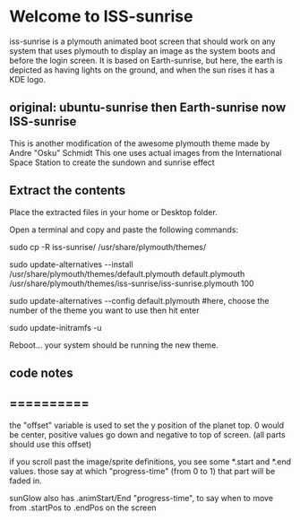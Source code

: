 # Welcome to ISS-sunrise

iss-sunrise is a plymouth animated boot screen that should work on any system that uses plymouth to display an image as the system boots and before the login screen. It is based on Earth-sunrise, but here, the earth is depicted as having lights on the ground, and when the sun rises it has a KDE logo.

## original: ubuntu-sunrise then Earth-sunrise now ISS-sunrise

This is another modification of the awesome plymouth theme made by Andre "Osku" Schmidt
This one uses actual images from the International Space Station to create the sundown and sunrise effect

## Extract the contents

Place the extracted files in your home or Desktop folder.

Open a terminal and copy and paste the following commands:

sudo cp -R iss-sunrise/ /usr/share/plymouth/themes/

sudo update-alternatives --install /usr/share/plymouth/themes/default.plymouth default.plymouth /usr/share/plymouth/themes/iss-sunrise/iss-sunrise.plymouth 100

sudo update-alternatives --config default.plymouth #here, choose the number of the theme you want to use then hit enter

sudo update-initramfs -u

Reboot... your system should be running the new theme.

## code notes
## ==========

the "offset" variable is used to set the y position of the planet top. 
0 would be center, positive values go down and negative to top of screen.
(all parts should use this offset)

if you scroll past the image/sprite definitions, you see some *.start and
*.end values. those say at which "progress-time" (from 0 to 1) that part
will be faded in. 

sunGlow also has .animStart/End "progress-time", to say when to move from
.startPos to .endPos on the screen
